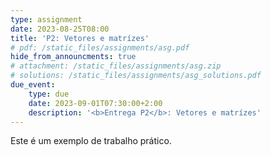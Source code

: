 ```yaml
---
type: assignment
date: 2023-08-25T08:00
title: 'P2: Vetores e matrízes'
# pdf: /static_files/assignments/asg.pdf
hide_from_announcments: true
# attachment: /static_files/assignments/asg.zip
# solutions: /static_files/assignments/asg_solutions.pdf
due_event: 
    type: due
    date: 2023-09-01T07:30:00+2:00
    description: '<b>Entrega P2</b>: Vetores e matrízes'
---
```

Este é um exemplo de trabalho prático.
